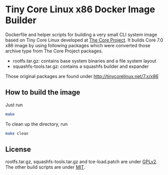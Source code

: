 Tiny Core Linux x86 Docker Image Builder
========================================

Dockerfile and helper scripts for building a very small CLI system image based
on Tiny Core Linux developed at [The Core Project](http://tinycorelinux.net).
It builds Core 7.0 x86 image by using following packages which were
converted those archive type from The Core Project packages.

- rootfs.tar.gz: contains base system binaries and a file system layout
- squashfs-tools.tar.gz: contains a squashfs builder and expander

Those original packages are found under http://tinycorelinux.net/7.x/x86

## How to build the image

Just run

```bash
make
```

To clean up the directory, run

```bash
make clean
```

## License

rootfs.tar.gz, squashfs-tools.tar.gz and tce-load.patch are under
[GPLv2](http://www.gnu.org/licenses/gpl-2.0.html). The other build scripts are
under [MIT](LICENSE).
